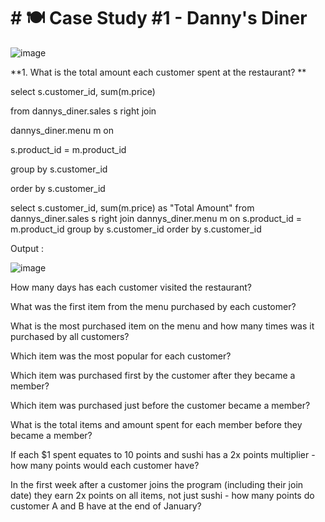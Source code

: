 # # 🍽 Case Study #1 - Danny's Diner
![image](https://user-images.githubusercontent.com/125154280/226223335-b2c6baa8-6264-443e-b35e-f6f7bb70df9b.png)


**1. What is the total amount each customer spent at the restaurant? **

select s.customer_id, sum(m.price)

from dannys_diner.sales s right join

dannys_diner.menu m on

s.product_id = m.product_id

group by s.customer_id

order by s.customer_id


select s.customer_id, sum(m.price) as "Total Amount"
from dannys_diner.sales s right join 
dannys_diner.menu m on
s.product_id = m.product_id
group by s.customer_id
order by s.customer_id

Output :

![image](https://user-images.githubusercontent.com/125154280/226230677-9efb1fe0-48a1-4194-958f-1f6956850b76.png)


How many days has each customer visited the restaurant?

What was the first item from the menu purchased by each customer?

What is the most purchased item on the menu and how many times was it purchased by all customers?

Which item was the most popular for each customer?

Which item was purchased first by the customer after they became a member?

Which item was purchased just before the customer became a member?

What is the total items and amount spent for each member before they became a member?

If each $1 spent equates to 10 points and sushi has a 2x points multiplier - how many points would each customer have?

In the first week after a customer joins the program (including their join date) they earn 2x points on all items, not just sushi - how many points do customer A and B have at the end of January?

